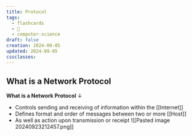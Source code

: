 ```yaml
---
title: Protocol
tags:
  - flashcards
  - 🌱
  - computer-science
draft: false
creation: 2024-09-05
updated: 2024-09-05
cssclasses: 
---
```

## What is a Network Protocol

**What is a Network Protocol**
↓
- Controls sending and receiving of information within the [[Internet]]
- Defines format and order of messages between two or more [[Host]]
- As well as action upon transmission or receipt
![[Pasted image 20240923212457.png]]
<!--SR:!2024-12-23,7,270-->